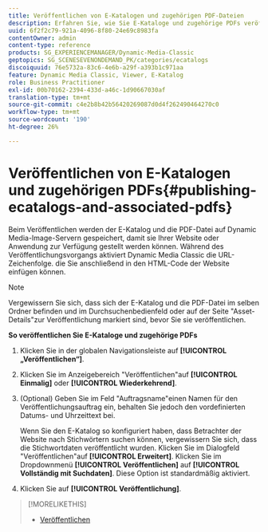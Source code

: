 ```yaml
---
title: Veröffentlichen von E-Katalogen und zugehörigen PDF-Dateien
description: Erfahren Sie, wie Sie E-Kataloge und zugehörige PDFs veröffentlichen.
uuid: 6f2f2c79-921a-4096-8f80-24e69c8983fa
contentOwner: admin
content-type: reference
products: SG_EXPERIENCEMANAGER/Dynamic-Media-Classic
geptopics: SG_SCENESEVENONDEMAND_PK/categories/ecatalogs
discoiquuid: 76e5732a-83c6-4e6b-a29f-a393b1c971aa
feature: Dynamic Media Classic, Viewer, E-Katalog
role: Business Practitioner
exl-id: 00b70162-2394-433d-a46c-1d90667030af
translation-type: tm+mt
source-git-commit: c4e2b8b42b56420269087d0d4f262490464270c0
workflow-type: tm+mt
source-wordcount: '190'
ht-degree: 26%

---
```


# Veröffentlichen von E-Katalogen und zugehörigen PDFs{#publishing-ecatalogs-and-associated-pdfs}

Beim Veröffentlichen werden der E-Katalog und die PDF-Datei auf Dynamic Media-Image-Servern gespeichert, damit sie Ihrer Website oder Anwendung zur Verfügung gestellt werden können. Während des Veröffentlichungsvorgangs aktiviert Dynamic Media Classic die URL-Zeichenfolge. die Sie anschließend in den HTML-Code der Website einfügen können.

>[!NOTE]
>
>Vergewissern Sie sich, dass sich der E-Katalog und die PDF-Datei im selben Ordner befinden und im Durchsuchenbedienfeld oder auf der Seite &quot;Asset-Details&quot;zur Veröffentlichung markiert sind, bevor Sie sie veröffentlichen.

**So veröffentlichen Sie E-Kataloge und zugehörige PDFs**

1. Klicken Sie in der globalen Navigationsleiste auf **[!UICONTROL „Veröffentlichen“]**.
1. Klicken Sie im Anzeigebereich &quot;Veröffentlichen&quot;auf **[!UICONTROL Einmalig]** oder **[!UICONTROL Wiederkehrend]**.
1. (Optional) Geben Sie im Feld &quot;Auftragsname&quot;einen Namen für den Veröffentlichungsauftrag ein, behalten Sie jedoch den vordefinierten Datums- und Uhrzeittext bei.

   Wenn Sie den E-Katalog so konfiguriert haben, dass Betrachter der Website nach Stichwörtern suchen können, vergewissern Sie sich, dass die Stichwortdaten veröffentlicht wurden. Klicken Sie im Dialogfeld &quot;Veröffentlichen&quot;auf **[!UICONTROL Erweitert]**. Klicken Sie im Dropdownmenü **[!UICONTROL Veröffentlichen]** auf **[!UICONTROL Vollständig mit Suchdaten]**. Diese Option ist standardmäßig aktiviert.

1. Klicken Sie auf ****[!UICONTROL Veröffentlichung]****.

>[!MORELIKETHIS]
>
>* [Veröffentlichen](publishing-files.md)

